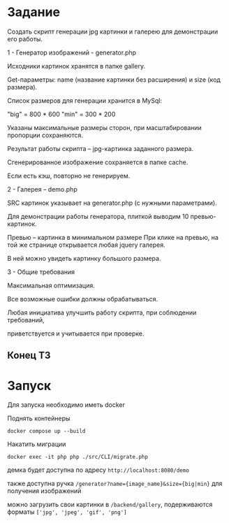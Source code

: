 # Задание

Создать скрипт генерации jpg картинки и галерею для демонстрации его работы.

1 - Генератор изображений - generator.php

Исходники картинок хранятся в папке gallery.

Get-параметры: name (название картинки без расширения) и size (код размера).

Список размеров для генерации хранится в MySql:

"big" = 800 * 600
"min" = 300 * 200

Указаны максимальные размеры сторон,
при масштабировании пропорции сохраняются.

Результат работы скрипта – jpg-картинка заданного размера.

Сгенерированное изображение сохраняется в папке cache.

Если есть кэш, повторно не генерируем.

2 - Галерея – demo.php

SRC картинок указывает на generator.php
(с нужными параметрами).

Для демонстрации работы генератора,
плиткой выводим 10 превью-картинок.

Превью – картинка в минимальном размере
При клике на превью, на той же странице
открывается любая jquery галерея.

В ней можно увидеть картинку большого размера.

3 - Общие требования

Максимальная оптимизация.

Все возможные ошибки должны обрабатываться.

Любая инициатива улучшить работу скрипта, при соблюдении требований,

приветствуется и учитывается при проверке.

## Конец ТЗ

# Запуск

Для запуска необходимо иметь docker

Поднять контейнеры

```shell
docker compose up --build
```

Накатить миграции

```shell
docker exec -it php php ./src/CLI/migrate.php
```

демка будет доступна по адресу `http://localhost:8080/demo`

также доступна ручка `/generator?name={image_name}&size={big|min}`
для получения изображений

можно загрузить свои картинки в `/backend/gallery`, подерживаются форматы `['jpg', 'jpeg', 'gif', 'png']`
